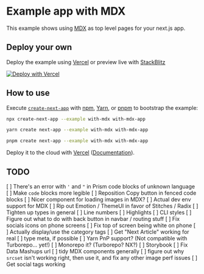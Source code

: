 # Example app with MDX

This example shows using [MDX](https://github.com/mdx-js/mdx) as top level pages for your next.js app.

## Deploy your own

Deploy the example using [Vercel](https://vercel.com?utm_source=github&utm_medium=readme&utm_campaign=next-example) or preview live with [StackBlitz](https://stackblitz.com/github/vercel/next.js/tree/canary/examples/with-mdx)

[![Deploy with Vercel](https://vercel.com/button)](https://vercel.com/new/git/external?repository-url=https://github.com/vercel/next.js/tree/canary/examples/with-mdx&project-name=with-mdx&repository-name=with-mdx)

## How to use

Execute [`create-next-app`](https://github.com/vercel/next.js/tree/canary/packages/create-next-app) with [npm](https://docs.npmjs.com/cli/init), [Yarn](https://yarnpkg.com/lang/en/docs/cli/create/), or [pnpm](https://pnpm.io) to bootstrap the example:

```bash
npx create-next-app --example with-mdx with-mdx-app
```

```bash
yarn create next-app --example with-mdx with-mdx-app
```

```bash
pnpm create next-app --example with-mdx with-mdx-app
```

Deploy it to the cloud with [Vercel](https://vercel.com/new?utm_source=github&utm_medium=readme&utm_campaign=next-example) ([Documentation](https://nextjs.org/docs/deployment)).

## TODO

[ ] There's an error with `'` and `"` in Prism code blocks of unknown language
[ ] Make `code` blocks more legible
[ ] Reposition Copy button in fenced code blocks
[ ] Nicer component for loading images in MDX?
[ ] Actual dev env support for MDX
[ ] Rip out Emotion / ThemeUI in favor of Stitches / Radix
[ ] Tighten up types in general
[ ] Line numbers
[ ] Highlights
[ ] CLI styles
[ ] Figure out what to do with back button in navbar / routing stuff
[ ] Fix socials icons on phone screens
[ ] Fix top of screen being white on phone
[ ] Actually display/use the category tags
[ ] Get "Next Article" working for real
[ ] type meta, if possible
[ ] Yarn PnP support? (Not compatible with Turborepo... yet!)
[ ] Monorepo it? (Turborepo? NX?)
[ ] Storybook
[ ] Fix Data Mashups url
[ ] tidy MDX components generally
[ ] figure out why `srcset` isn't working right, then use it, and fix any other image perf issues
[ ] Get social tags working
